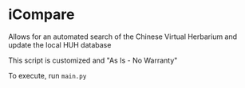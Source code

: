 # iCompare
 Allows for an automated search of the Chinese Virtual Herbarium and update the local HUH database

 This script is customized and "As Is - No Warranty"
 
 To execute, run `main.py`